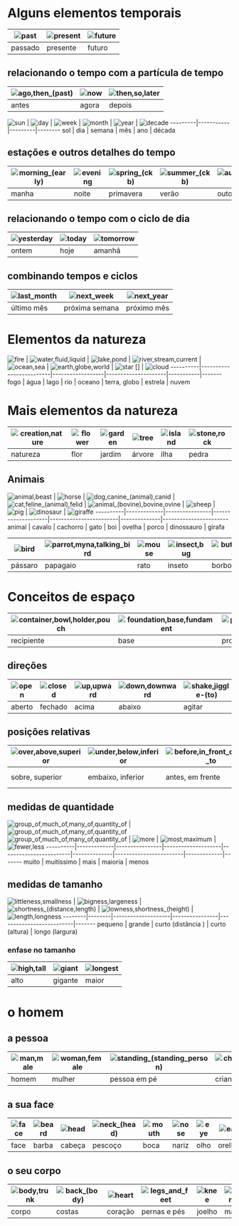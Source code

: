 # Alguns elementos temporais


![past][] | ![present][] | ![future][]
----------|----------------|--------
passado | presente | futuro

## relacionando o tempo com a partícula de tempo
 

![ago,then_(past)][] | ![now][] |  ![then,so,later][]
------|-------|------------
antes | agora | depois


![sun][] | ![day][] | ![week][] | ![month][] | ![year][] | ![decade][]
---------|-----------|---------|--------
sol | dia | semana | mês | ano | década

## estações e outros detalhes do tempo

![morning_(early)][] | ![evening][] | ![spring_(ckb)][] | ![summer_(ckb)][] | ![autumn,fall_(ckb)][] | ![winter_(ckb)][]
-----|----------|------|------|-----|-----
manha| noite | primavera | verão | outono | inverno |

## relacionando o tempo com o ciclo de dia


![yesterday][] | ![today][] | ![tomorrow][]
---------------|------------|------------
 ontem | hoje |  amanhã 
 
## combinando tempos e ciclos

![last_month][] | ![next_week][] | ![next_year][] 
---------------|------------|------------
último mês | próxima semana | próximo mês

# Elementos da natureza

![fire][] | ![water,fluid,liquid][] | ![lake,pond][] | ![river,stream,current][] | ![ocean,sea][] | ![earth,globe,world][] | ![star] [] | ![cloud][]
----------|-------------------------|------------------|---------------------|-----------|-------
fogo | água | lago | rio | oceano | terra, globo | estrela | nuvem  

# Mais elementos da natureza

![creation,nature][] | ![flower][] | ![garden][] | ![tree][] | ![island][] | ![stone,rock][] | ![mountain][] | ![valley][] | ![forest,bush,wood,woods][]
---------|------|--------|--------|-------|--------|----------|-------|-------------
natureza | flor | jardim | árvore | ilha  | pedra  | montanha | vale  | floresta

## Animais

 

![animal,beast][] | ![horse][] | ![dog,canine_(animal),canid][] | ![cat,feline_(animal),felid][] | ![animal_(bovine),bovine,ovine][]  | ![sheep][] | ![pig][] | ![dinosaur][] | ![giraffe][] 
----------|-------------|----------------|--------------------|------------------------|--------------|-----------------------
animal | cavalo | cachorro | gato | boi | ovelha | porco | dinossauro | girafa

![bird][]| ![parrot,myna,talking_bird][] |  ![mouse][] | ![insect,bug][] | ![butterfly,moth][] | ![bear][]
---------|----------|-------|-----------|-------|-----
pássaro  | papagaio | rato | inseto | borboleta | urso 


# Conceitos de espaço

![container,bowl,holder,pouch][] | ![foundation,base,fundament][] | ![protection,shelter][] | ![room][] | ![limit(s),limitation][] | ![place,area,location,space][]
-----------|------|----------|-----|---------|--------
recipiente | base | proteção | sala| limites | lugar, espaço


## direções

![open][] | ![closed][] | ![up,upward][] | ![down,downward][] | ![shake,jiggle-(to)][] | ![forward][] | ![backward,back][] 
----------|-------------|----------------|--------------------|------------------------|--------------|-----------------
   aberto |    fechado  |     acima      |      abaixo        |       agitar     | avançar | regredir 

## posições relativas

  ![over,above,superior][] | ![under,below,inferior][] | ![before,in_front_of,prior_to][]  | ![until,till,to][] | ![after,behind][] | ![from][] | ![in,inside,interior,internal][] | ![out,exterior,external,outside][]
------|---------------------------|---------------------------|---------------------------------|-------|-----|-------|------
sobre, superior    |    embaixo, inferior      | antes, em frente  | até aqui   | depois, atrás  | daqui | dentro | fora


## medidas de quantidade

![group_of,much_of,many_of,quantity_of][] | ![group_of,much_of,many_of,quantity_of][] ![group_of,much_of,many_of,quantity_of][] | ![more][] | ![most,maximum][] | ![fewer,less][] 
----------|-------------|----------------|--------------------|------------------------|--------------|------------------------|-------------|-------
muito | muitíssimo | mais | maioria  | menos 


## medidas de tamanho

![littleness,smallness][] | ![bigness,largeness][] | ![shortness_(distance,length)][] | ![lowness,shortness_(height)][] | ![length,longness][]
--------|--------|--------------------|----------------|--------------------------|-------
pequeno | grande | curto (distância ) | curto (altura) | longo (largura)

### enfase no tamanho

![high,tall][] | ![giant][] | ![longest][]
---------------|------------|----------
alto           |   gigante  |  maior

# o homem

## a pessoa

![man,male][]  | ![woman,female][] | ![standing_(standing_person)][] | ![child,kid,youngster][] | ![baby,infant][]
---------------|-------------------|---------------------------------|--------------------------|------------
homem          |  mulher           | pessoa em pé                    | criança                  |  nenem 

## a sua face


![face][] | ![beard][] | ![head][] | ![neck_(head)][] | ![mouth][] |  ![nose][] | ![eye][] | ![ear][] 
----------|------------|-----------|------------------|------------|------------|----------|-------------| 
face      | barba      | cabeça    | pescoço          | boca       |    nariz   |   olho   | orelha

## o seu corpo


![body,trunk][] | ![back_(body)][] | ![heart][]  | ![legs_and_feet][] | ![knee][] | ![hand][] | ![arm][]
----------------|------------------|-------------|--------------------|-----------|-----------|----------
  corpo         |        costas    |   coração   |   pernas e pés     |  joelho   |   mão     | braço



[sun]: /images/symbols/sun.png
[day]: /images/symbols/day.png
[week]: /images/symbols/week.png
[month]: /images/symbols/month.png
[year]: /images/symbols/year.png
[decade]: /images/symbols/decade.png
[morning_(early)]: /images/symbols/morning_(early).png
[evening]: /images/symbols/evening.png
[spring_(ckb)]: /images/symbols/spring_(ckb).png
[summer_(ckb)]: /images/symbols/summer_(ckb).png
[autumn,fall_(ckb)]: /images/symbols/autumn,fall_(ckb).png
[winter_(ckb)]: /images/symbols/winter_(ckb).png
[today]: /images/symbols/today.png
[yesterday]: /images/symbols/yesterday.png
[tomorrow]: /images/symbols/tomorrow.png
[now]: /images/symbols/now.png
[ago,then_(past)]: /images/symbols/ago,then_(past).png
[then,so,later]: /images/symbols/then,so,later.png
[past]: /images/symbols/past.png
[present]: /images/symbols/present.png
[future]: /images/symbols/future.png
[last_month]: /images/symbols/last_month.png
[next_week]: /images/symbols/next_week.png
[next_year]: /images/symbols/next_year.png
[fire]: /images/symbols/fire.png
[water,fluid,liquid]: /images/symbols/water,fluid,liquid.png
[earth,globe,world]: /images/symbols/earth,globe,world.png
[star]: /images/symbols/star.png
[cloud]: /images/symbols/cloud.png
[lake,pond]: /images/symbols/lake,pond.png
[river,stream,current]: /images/symbols/river,stream,current.png
[ocean,sea]: /images/symbols/ocean,sea.png
[creation,nature]: /images/symbols/creation,nature.png
[flower]: /images/symbols/flower.png
[garden]: /images/symbols/garden.png
[tree]: /images/symbols/tree.png
[island]: /images/symbols/island.png
[open]: /images/symbols/open.png
[closed]: /images/symbols/closed.png
[up,upward]: /images/symbols/up,upward.png
[down,downward]: /images/symbols/down,downward.png
[shake,jiggle-(to)]: /images/symbols/shake,jiggle-(to).png
[forward]: /images/symbols/forward.png
[backward,back]: /images/symbols/backward,back.png
[group_of,much_of,many_of,quantity_of]: /images/symbols/group_of,much_of,many_of,quantity_of.png
[much,many,very]: /images/symbols/much,many,very.png
[more]: /images/symbols/more.png
[group_of,much_of,many_of,quantity_of]: /images/symbols/group_of,much_of,many_of,quantity_of.png
[most,maximum]: /images/symbols/most,maximum.png
[fewer,less]: /images/symbols/fewer,less.png
[littleness,smallness]: /images/symbols/littleness,smallness.png
[bigness,largeness]: /images/symbols/bigness,largeness.png
[shortness_(distance,length)]: /images/symbols/shortness_(distance,length).png
[lowness,shortness_(height)]: /images/symbols/lowness,shortness_(height).png
[length,longness]: /images/symbols/length,longness.png
[container,bowl,holder,pouch]: /images/symbols/container,bowl,holder,pouch.png
[foundation,base,fundament]: /images/symbols/foundation,base,fundament.png
[protection,shelter]: /images/symbols/protection,shelter.png
[wall]: /images/symbols/wall.png
[room]: /images/symbols/room.png
[limit(s),limitation]: /images/symbols/limit(s),limitation.png
[place,area,location,space]: /images/symbols/place,area,location,space.png
[animal,beast]: /images/symbols/animal,beast.png
[horse]: /images/symbols/horse.png
[dog,canine_(animal),canid]: /images/symbols/dog,canine_(animal),canid.png
[cat,feline_(animal),felid]: /images/symbols/cat,feline_(animal),felid.png
[animal_(bovine),bovine,ovine]: /images/symbols/animal_(bovine),bovine,ovine.png
[sheep]: /images/symbols/sheep.png
[pig]: /images/symbols/pig.png
[dinosaur]: /images/symbols/dinosaur.png
[giraffe]: /images/symbols/giraffe.png
[bird]: /images/symbols/bird.png
[parrot,myna,talking_bird]: /images/symbols/parrot,myna,talking_bird.png
[mouse]: /images/symbols/mouse.png
[insect,bug]: /images/symbols/insect,bug.png
[butterfly,moth]: /images/symbols/butterfly,moth.png
[prostitution]: /images/symbols/prostitution.png
[genitals,sex_organs]: /images/symbols/genitals,sex_organs.png
[money,cash]: /images/symbols/money,cash.png
[date_(man_woman)]: /images/symbols/date_(man_woman).png
[meet,encounter,see-(to)]: /images/symbols/meet,encounter,see-(to).png
[bear's_head]: /images/symbols/bear's_head.png
[bear]: /images/symbols/bear.png
[stone,rock]: /images/symbols/stone,rock.png
[mountain]: /images/symbols/mountain.png
[valley]: /images/symbols/valley.png
[forest,bush,wood,woods]: /images/symbols/forest,bush,wood,woods.png
[high,tall]: /images/symbols/high,tall.png
[giant]: /images/symbols/giant.png
[longest]: /images/symbols/longest.png
[over,above,superior]: /images/symbols/over,above,superior.png
[under,below,inferior]: /images/symbols/under,below,inferior.png
[before,in_front_of,prior_to]: /images/symbols/before,in_front_of,prior_to.png
[after,behind]: /images/symbols/after,behind.png
[all,every,everything,total,whole]: /images/symbols/all,every,everything,total,whole.png
[until,till,to]: /images/symbols/until,till,to.png
[from]: /images/symbols/from.png
[have-(to)]: /images/symbols/have-(to).png
[in,inside,interior,internal]: /images/symbols/in,inside,interior,internal.png
[out,exterior,external,outside]: /images/symbols/out,exterior,external,outside.png
[man,male]: /images/symbols/man,male.png
[woman,female]: /images/symbols/woman,female.png
[standing_(standing_person)]: /images/symbols/standing_(standing_person).png
[face]: /images/symbols/face.png
[beard]: /images/symbols/beard.png
[child,kid,youngster]: /images/symbols/child,kid,youngster.png
[baby,infant]: /images/symbols/baby,infant.png
[body,trunk]: /images/symbols/body,trunk.png
[neck_(head)]: /images/symbols/neck_(head).png
[head]: /images/symbols/head.png
[back_(body)]: /images/symbols/back_(body).png
[legs_and_feet]: /images/symbols/legs_and_feet.png
[heart]: /images/symbols/heart.png
[knee]: /images/symbols/knee.png
[ear]: /images/symbols/ear.png
[eye]: /images/symbols/eye.png
[nose]: /images/symbols/nose.png
[mouth]: /images/symbols/mouth.png
[hand]: /images/symbols/hand.png
[arm]: /images/symbols/arm.png
